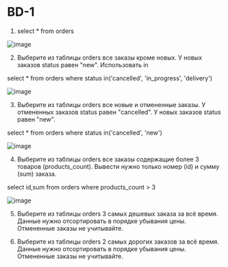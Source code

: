 # BD-1
1) select * from orders
 
![image](https://github.com/user-attachments/assets/3151874b-305d-4401-b9ca-49abbe8d75c7)

2) Выберите из таблицы orders все заказы кроме новых. У новых заказов status равен "new". Использовать in
 
select * from orders where status in('cancelled', 'in_progress', 'delivery')

![image](https://github.com/user-attachments/assets/ff7a0c52-ac09-4e25-af5e-802dc26cd986)

3) Выберите из таблицы orders все новые и отмененные заказы. У отмененных заказов status равен "cancelled". У новых заказов status равен "new".
 
select * from orders where status in('cancelled', 'new')

![image](https://github.com/user-attachments/assets/1640c8ea-9aab-4723-a759-12a5f5a3a910)

4) Выберите из таблицы orders все заказы содержащие более 3 товаров (products_count). Вывести нужно только номер (id) и сумму (sum) заказа.
 
select id,sum from orders where products_count > 3

![image](https://github.com/user-attachments/assets/5c21e159-ca1d-4626-8593-f041aca3ab8b)

5) Выберите из таблицы orders 3 самых дешевых заказа за всё время.
Данные нужно отсортировать в порядке убывания цены.
Отмененные заказы не учитывайте.



2) Выберите из таблицы orders 2 самых дорогих заказов за всё время.
Данные нужно отсортировать в порядке убывания цены.
Отмененные заказы не учитывайте.


